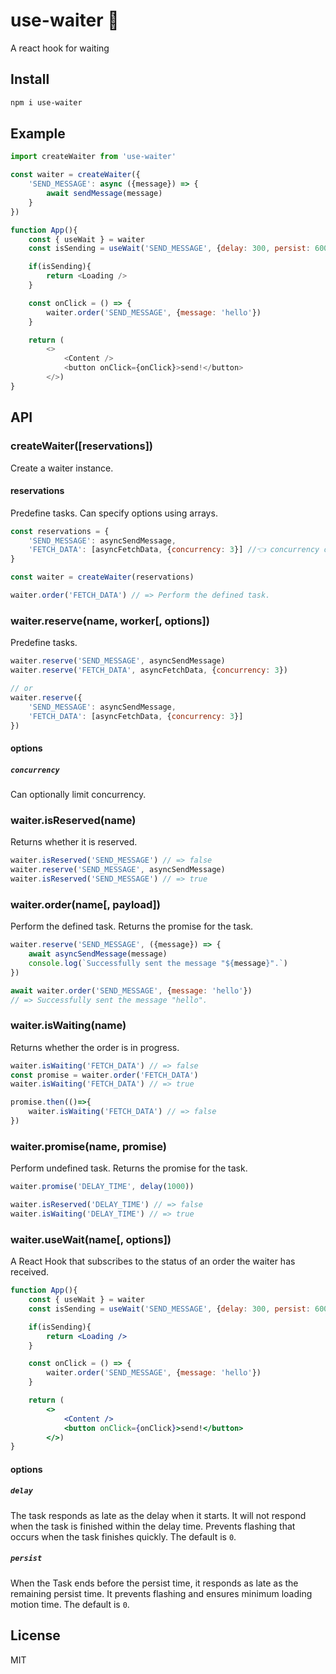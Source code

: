 # use-waiter 🤵
A react hook for waiting

## Install
```sh
npm i use-waiter
```

## Example
```js
import createWaiter from 'use-waiter'

const waiter = createWaiter({
    'SEND_MESSAGE': async ({message}) => {
        await sendMessage(message)
    }
})

function App(){
    const { useWait } = waiter
    const isSending = useWait('SEND_MESSAGE', {delay: 300, persist: 600})

    if(isSending){
        return <Loading />
    }

    const onClick = () => {
        waiter.order('SEND_MESSAGE', {message: 'hello'})
    }

    return (
        <>
            <Content />
            <button onClick={onClick}>send!</button>
        </>)
}
```

## API
### createWaiter([reservations])
Create a waiter instance.

#### reservations
Predefine tasks. Can specify options using arrays.
``` js
const reservations = {
    'SEND_MESSAGE': asyncSendMessage,
    'FETCH_DATA': [asyncFetchData, {concurrency: 3}] //👈 concurrency option
}

const waiter = createWaiter(reservations)

waiter.order('FETCH_DATA') // => Perform the defined task.
```

### waiter.reserve(name, worker[, options])
Predefine tasks.

```js
waiter.reserve('SEND_MESSAGE', asyncSendMessage)
waiter.reserve('FETCH_DATA', asyncFetchData, {concurrency: 3})

// or
waiter.reserve({
    'SEND_MESSAGE': asyncSendMessage,
    'FETCH_DATA': [asyncFetchData, {concurrency: 3}]
})
```

#### options
##### `concurrency`
Can optionally limit concurrency.


### waiter.isReserved(name)
Returns whether it is reserved.

```js
waiter.isReserved('SEND_MESSAGE') // => false
waiter.reserve('SEND_MESSAGE', asyncSendMessage)
waiter.isReserved('SEND_MESSAGE') // => true
```

### waiter.order(name[, payload])
Perform the defined task. Returns the promise for the task.

```js
waiter.reserve('SEND_MESSAGE', ({message}) => {
    await asyncSendMessage(message)
    console.log(`Successfully sent the message "${message}".`)
})

await waiter.order('SEND_MESSAGE', {message: 'hello'})
// => Successfully sent the message "hello".
```

### waiter.isWaiting(name)
Returns whether the order is in progress.

```js
waiter.isWaiting('FETCH_DATA') // => false
const promise = waiter.order('FETCH_DATA')
waiter.isWaiting('FETCH_DATA') // => true

promise.then(()=>{
    waiter.isWaiting('FETCH_DATA') // => false
})
```

### waiter.promise(name, promise)
Perform undefined task. Returns the promise for the task.
```js
waiter.promise('DELAY_TIME', delay(1000))

waiter.isReserved('DELAY_TIME') // => false
waiter.isWaiting('DELAY_TIME') // => true
```

### waiter.useWait(name[, options])
A React Hook that subscribes to the status of an order the waiter has received.

```jsx
function App(){
    const { useWait } = waiter
    const isSending = useWait('SEND_MESSAGE', {delay: 300, persist: 600})

    if(isSending){
        return <Loading />
    }

    const onClick = () => {
        waiter.order('SEND_MESSAGE', {message: 'hello'})
    }

    return (
        <>
            <Content />
            <button onClick={onClick}>send!</button>
        </>)
}
```
#### options
##### `delay`
The task responds as late as the delay when it starts.
It will not respond when the task is finished within the delay time.
Prevents flashing that occurs when the task finishes quickly. The default is `0`.

##### `persist`
When the Task ends before the persist time, it responds as late as the remaining persist time. It prevents flashing and ensures minimum loading motion time. The default is `0`.



## License
MIT
